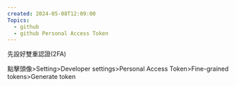 ```yaml
---
created: 2024-05-08T12:09:00
Topics:
  - github
  - github Personal Access Token
---
```

先設好雙重認證(2FA)

點擊頭像>Setting>Developer settings>Personal Access Token>Fine-grained tokens>Generate token
